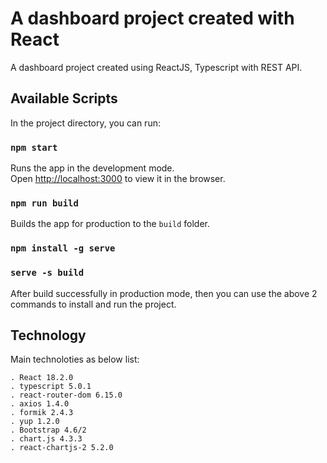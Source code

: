 # A dashboard project created with React

A dashboard project created using ReactJS, Typescript with REST API.

## Available Scripts

In the project directory, you can run:

### `npm start`

Runs the app in the development mode.\
Open [http://localhost:3000](http://localhost:8081) to view it in the browser.

### `npm run build`

Builds the app for production to the `build` folder.

### `npm install -g serve`
### `serve -s build`

After build successfully in production mode, then you can use the above 2 commands to install and run the project.

## Technology

Main technoloties as below list:

    . React 18.2.0
    . typescript 5.0.1
    . react-router-dom 6.15.0
    . axios 1.4.0
    . formik 2.4.3
    . yup 1.2.0
    . Bootstrap 4.6/2
    . chart.js 4.3.3
    . react-chartjs-2 5.2.0
